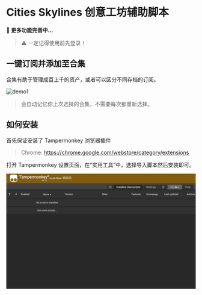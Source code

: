 # Cities Skylines 创意工坊辅助脚本

**🚧 更多功能完善中...**

> ⚠️  一定记得使用前先登录！

## 一键订阅并添加至合集

合集有助于管理成百上千的资产，或者可以区分不同存档的订阅。

![demo1](img/iShot2022-04-10_23.54.55.gif)

> 会自动记忆你上次选择的合集，不需要每次都重新选择。

## 如何安装

首先保证安装了 Tampermonkey 浏览器插件

> Chrome: https://chrome.google.com/webstore/category/extensions

打开 Tampermonkey 设置页面，在“实用工具”中，选择导入脚本然后安装即可。

![install_guide](img/iShot2022-04-10_23.50.13.gif)
